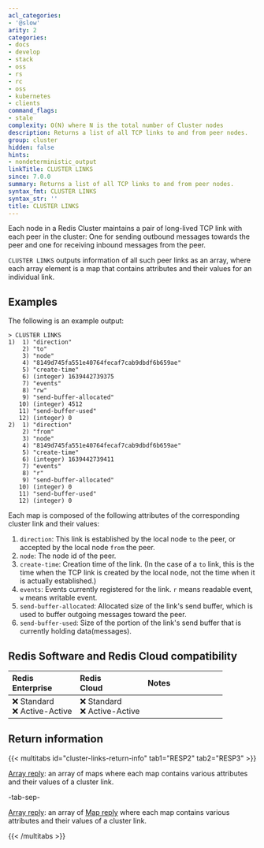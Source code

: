 ```yaml
---
acl_categories:
- '@slow'
arity: 2
categories:
- docs
- develop
- stack
- oss
- rs
- rc
- oss
- kubernetes
- clients
command_flags:
- stale
complexity: O(N) where N is the total number of Cluster nodes
description: Returns a list of all TCP links to and from peer nodes.
group: cluster
hidden: false
hints:
- nondeterministic_output
linkTitle: CLUSTER LINKS
since: 7.0.0
summary: Returns a list of all TCP links to and from peer nodes.
syntax_fmt: CLUSTER LINKS
syntax_str: ''
title: CLUSTER LINKS
---
```

Each node in a Redis Cluster maintains a pair of long-lived TCP link with each peer in the cluster: One for sending outbound messages towards the peer and one for receiving inbound messages from the peer.

`CLUSTER LINKS` outputs information of all such peer links as an array, where each array element is a map that contains attributes and their values for an individual link.

## Examples

The following is an example output:

```
> CLUSTER LINKS
1)  1) "direction"
    2) "to"
    3) "node"
    4) "8149d745fa551e40764fecaf7cab9dbdf6b659ae"
    5) "create-time"
    6) (integer) 1639442739375
    7) "events"
    8) "rw"
    9) "send-buffer-allocated"
   10) (integer) 4512
   11) "send-buffer-used"
   12) (integer) 0
2)  1) "direction"
    2) "from"
    3) "node"
    4) "8149d745fa551e40764fecaf7cab9dbdf6b659ae"
    5) "create-time"
    6) (integer) 1639442739411
    7) "events"
    8) "r"
    9) "send-buffer-allocated"
   10) (integer) 0
   11) "send-buffer-used"
   12) (integer) 0
```

Each map is composed of the following attributes of the corresponding cluster link and their values:

1. `direction`: This link is established by the local node `to` the peer, or accepted by the local node `from` the peer.
2. `node`: The node id of the peer.
3. `create-time`: Creation time of the link. (In the case of a `to` link, this is the time when the TCP link is created by the local node, not the time when it is actually established.)
4. `events`: Events currently registered for the link. `r` means readable event, `w` means writable event.
5. `send-buffer-allocated`: Allocated size of the link's send buffer, which is used to buffer outgoing messages toward the peer.
6. `send-buffer-used`: Size of the portion of the link's send buffer that is currently holding data(messages).

## Redis Software and Redis Cloud compatibility

| Redis<br />Enterprise | Redis<br />Cloud | <span style="min-width: 9em; display: table-cell">Notes</span> |
|:----------------------|:-----------------|:------|
| <span title="Not supported">&#x274c; Standard</span><br /><span title="Not supported"><nobr>&#x274c; Active-Active</nobr></span> | <span title="Not supported">&#x274c; Standard</span><br /><span title="Not supported"><nobr>&#x274c; Active-Active</nobr></span> |  |

## Return information

{{< multitabs id="cluster-links-return-info" 
    tab1="RESP2" 
    tab2="RESP3" >}}

[Array reply](../../develop/reference/protocol-spec#arrays): an array of maps where each map contains various attributes and their values of a cluster link.

-tab-sep-

[Array reply](../../develop/reference/protocol-spec#arrays): an array of [Map reply](../../develop/reference/protocol-spec#maps) where each map contains various attributes and their values of a cluster link.

{{< /multitabs >}}
